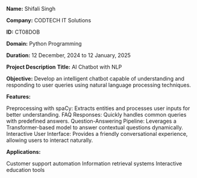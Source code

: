 **Name:** Shifali Singh

**Company:** CODTECH IT Solutions

**ID:** CT08DOB

**Domain:** Python Programming

**Duration:** 12 December, 2024 to 12 January, 2025

**Project Description**
**Title:** AI Chatbot with NLP

**Objective:** Develop an intelligent chatbot capable of understanding and responding to user queries using natural language processing techniques.

**Features:**

Preprocessing with spaCy: Extracts entities and processes user inputs for better understanding.
FAQ Responses: Quickly handles common queries with predefined answers.
Question-Answering Pipeline: Leverages a Transformer-based model to answer contextual questions dynamically.
Interactive User Interface: Provides a friendly conversational experience, allowing users to interact naturally.

**Applications:**

Customer support automation
Information retrieval systems
Interactive education tools
